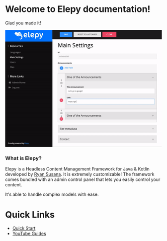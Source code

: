
# Welcome to Elepy documentation!
Glad you made it!

![A nice graphic](images/feature.gif)

### What is Elepy?

Elepy is a Headless Content Management Framework for Java & Kotlin developed by [Ryan Susana](https://ryansusana.com/). It is extremely customizable! The framework comes bundled with an admin control panel that lets you easily control your content.

It's able to handle complex models with ease.

# Quick Links
- [Quick Start](main/getting-started.md)
- [YouTube Guides](https://www.youtube.com/channel/UCzoUQe9eIzVl7r9NTIIuSGA)
